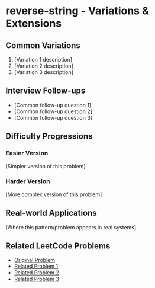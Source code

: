 # reverse-string - Variations & Extensions

## Common Variations
1. [Variation 1 description]
2. [Variation 2 description]
3. [Variation 3 description]

## Interview Follow-ups
- [Common follow-up question 1]
- [Common follow-up question 2]
- [Common follow-up question 3]

## Difficulty Progressions
### Easier Version
[Simpler version of this problem]

### Harder Version
[More complex version of this problem]

## Real-world Applications
[Where this pattern/problem appears in real systems]

## Related LeetCode Problems
- [Original Problem](344)
- [Related Problem 1](link)
- [Related Problem 2](link)
- [Related Problem 3](link)

